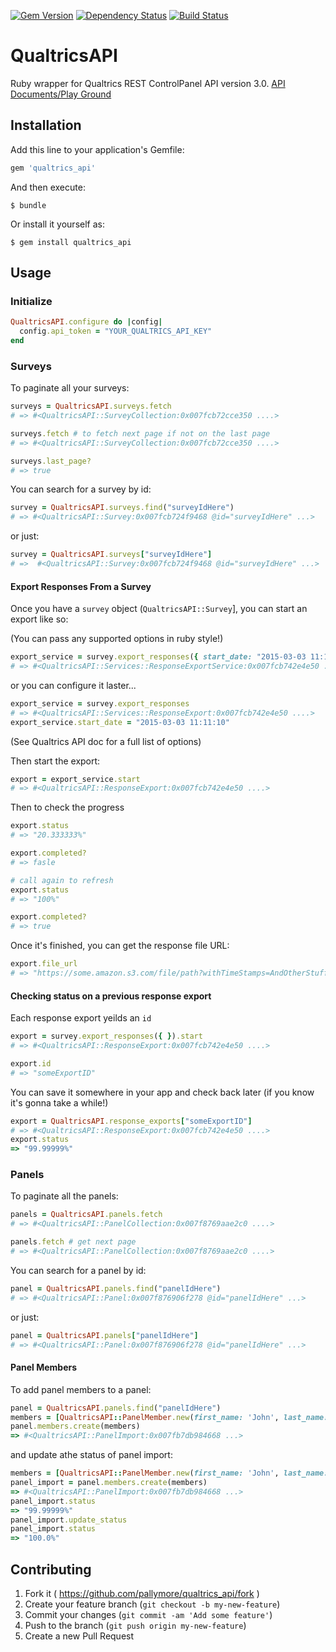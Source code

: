 [![Gem Version](https://badge.fury.io/rb/qualtrics_api.svg)](http://badge.fury.io/rb/qualtrics_api)
[![Dependency Status](https://gemnasium.com/pallymore/qualtrics_api.svg)](https://gemnasium.com/pallymore/qualtrics_api)
[![Build Status](https://travis-ci.org/CambridgeEducation/qualtrics_api.svg)](https://travis-ci.org/CambridgeEducation/qualtrics_api)

# QualtricsAPI

Ruby wrapper for Qualtrics REST ControlPanel API version 3.0.
[API Documents/Play Ground](https://co1.qualtrics.com/APIDocs/)

## Installation

Add this line to your application's Gemfile:

```ruby
gem 'qualtrics_api'
```

And then execute:

    $ bundle

Or install it yourself as:

    $ gem install qualtrics_api

## Usage

### Initialize

```ruby
QualtricsAPI.configure do |config|
  config.api_token = "YOUR_QUALTRICS_API_KEY"
end
```

### Surveys

To paginate all your surveys:

```ruby
surveys = QualtricsAPI.surveys.fetch
# => #<QualtricsAPI::SurveyCollection:0x007fcb72cce350 ....>

surveys.fetch # to fetch next page if not on the last page
# => #<QualtricsAPI::SurveyCollection:0x007fcb72cce350 ....>

surveys.last_page?
# => true
```

You can search for a survey by id:

```ruby
survey = QualtricsAPI.surveys.find("surveyIdHere")
# => #<QualtricsAPI::Survey:0x007fcb724f9468 @id="surveyIdHere" ...>
```

or just:

```ruby
survey = QualtricsAPI.surveys["surveyIdHere"]
# =>  #<QualtricsAPI::Survey:0x007fcb724f9468 @id="surveyIdHere" ...>
```

#### Export Responses From a Survey

Once you have a `survey` object (`QualtricsAPI::Survey`], you can start
an export like so:

(You can pass any supported options in ruby style!)

```ruby
export_service = survey.export_responses({ start_date: "2015-03-03 11:11:10" })
# => #<QualtricsAPI::Services::ResponseExportService:0x007fcb742e4e50 ....>
```

or you can configure it laster...

```ruby
export_service = survey.export_responses
# => #<QualtricsAPI::Services::ResponseExport:0x007fcb742e4e50 ....>
export_service.start_date = "2015-03-03 11:11:10"
```
(See Qualtrics API doc for a full list of options)

Then start the export:

```ruby
export = export_service.start
# => #<QualtricsAPI::ResponseExport:0x007fcb742e4e50 ....>
```

Then to check the progress

```ruby
export.status
# => "20.333333%"

export.completed?
# => fasle

# call again to refresh
export.status
# => "100%"

export.completed?
# => true
```

Once it's finished, you can get the response file URL:
```ruby
export.file_url
# => "https://some.amazon.s3.com/file/path?withTimeStamps=AndOtherStuff"
```

#### Checking status on a previous response export

Each response export yeilds an `id`

```ruby
export = survey.export_responses({ }).start
# => #<QualtricsAPI::ResponseExport:0x007fcb742e4e50 ....>

export.id
# => "someExportID"
```

You can save it somewhere in your app and check back later (if you know
it's gonna take a while!)

```ruby
export = QualtricsAPI.response_exports["someExportID"]
# => #<QualtricsAPI::ResponseExport:0x007fcb742e4e50 ....>
export.status
=> "99.99999%"
```

### Panels

To paginate all the panels:

```ruby
panels = QualtricsAPI.panels.fetch
# => #<QualtricsAPI::PanelCollection:0x007f8769aae2c0 ....>

panels.fetch # get next page
# => #<QualtricsAPI::PanelCollection:0x007f8769aae2c0 ....>
```

You can search for a panel by id:

```ruby
panel = QualtricsAPI.panels.find("panelIdHere")
# => #<QualtricsAPI::Panel:0x007f876906f278 @id="panelIdHere" ...>
```

or just:

```ruby
panel = QualtricsAPI.panels["panelIdHere"]
# => #<QualtricsAPI::Panel:0x007f876906f278 @id="panelIdHere" ...>
```

#### Panel Members

To add panel members to a panel:

```ruby
panel = QualtricsAPI.panels.find("panelIdHere")
members = [QualtricsAPI::PanelMember.new(first_name: 'John', last_name: 'Doe', email: 'test@test.com')]
panel.members.create(members)
=> #<QualtricsAPI::PanelImport:0x007fb7db984668 ...>
```

and update athe status of panel import:
```ruby
members = [QualtricsAPI::PanelMember.new(first_name: 'John', last_name: 'Doe', email: 'test@test.com')]
panel_import = panel.members.create(members)
=> #<QualtricsAPI::PanelImport:0x007fb7db984668 ...>
panel_import.status
=> "99.99999%"
panel_import.update_status
panel_import.status
=> "100.0%"
```

## Contributing

1. Fork it ( https://github.com/pallymore/qualtrics_api/fork )
2. Create your feature branch (`git checkout -b my-new-feature`)
3. Commit your changes (`git commit -am 'Add some feature'`)
4. Push to the branch (`git push origin my-new-feature`)
5. Create a new Pull Request
